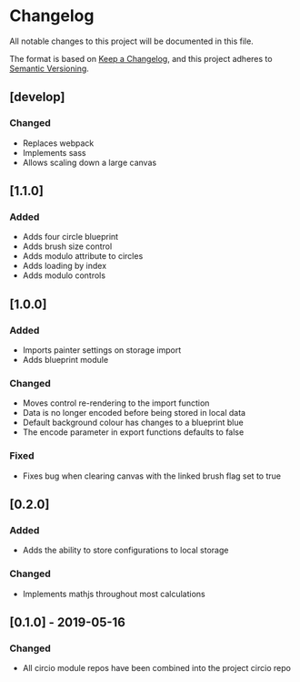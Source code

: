 # Changelog
All notable changes to this project will be documented in this file.

The format is based on [Keep a Changelog](https://keepachangelog.com/en/1.0.0/),
and this project adheres to [Semantic Versioning](https://semver.org/spec/v2.0.0.html).

## [develop]
### Changed
- Replaces webpack
- Implements sass
- Allows scaling down a large canvas

## [1.1.0]
### Added

- Adds four circle blueprint
- Adds brush size control
- Adds modulo attribute to circles
- Adds loading by index
- Adds modulo controls

## [1.0.0]
### Added

- Imports painter settings on storage import
- Adds blueprint module

### Changed

- Moves control re-rendering to the import function
- Data is no longer encoded before being stored in local data
- Default background colour has changes to a blueprint blue 
- The encode parameter in export functions defaults to false 

### Fixed

- Fixes bug when clearing canvas with the linked brush flag set to true

## [0.2.0]
### Added

- Adds the ability to store configurations to local storage

### Changed

- Implements mathjs throughout most calculations

## [0.1.0] - 2019-05-16
### Changed

- All circio module repos have been combined into the project circio repo
